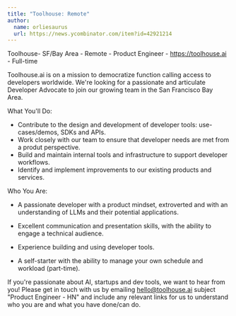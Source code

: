 ```yaml
---
title: "Toolhouse: Remote"
author:
  name: orliesaurus
  url: https://news.ycombinator.com/item?id=42921214
---
```

Toolhouse- SF&#x2F;Bay Area - Remote - Product Engineer - <a href="https:&#x2F;&#x2F;toolhouse.ai" rel="nofollow">https:&#x2F;&#x2F;toolhouse.ai</a> - Full-time

Toolhouse.ai is on a mission to democratize function calling access to developers worldwide. We&#x27;re looking for a passionate and articulate Developer Advocate to join our growing team in the San Francisco Bay Area.

What You&#x27;ll Do:

* Contribute to the design and development of developer tools: use-cases&#x2F;demos, SDKs and APIs.
* Work closely with our team to ensure that developer needs are met from a produt perspective.
* Build and maintain internal tools and infrastructure to support developer workflows.
* Identify and implement improvements to our existing products and services.

Who You Are:

* A passionate developer with a product mindset, extroverted and with an understanding of LLMs and their potential applications.

* Excellent communication and presentation skills, with the ability to engage a technical audience.

* Experience building and using developer tools.

* A self-starter with the ability to manage your own schedule and workload (part-time).

If you&#x27;re passionate about AI, startups and dev tools, we want to hear from you! Please get in touch with us by emailing hello@toolhouse.ai subject &quot;Product Engineer - HN&quot; and include any relevant links for us to understand who you are and what you have done&#x2F;can do.
<JobApplication />
